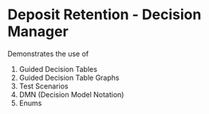 Deposit Retention - Decision Manager
====================================

Demonstrates the use of 

1) Guided Decision Tables
2) Guided Decision Table Graphs
3) Test Scenarios
4) DMN (Decision Model Notation)
5) Enums

